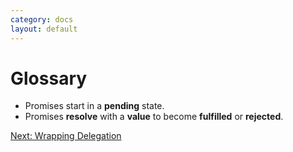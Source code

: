 ```yaml
---
category: docs
layout: default
---
```


# Glossary

* Promises start in a **pending** state.
* Promises **resolve** with a **value** to become **fulfilled** or **rejected**.


<div><a class="pagination" href="/wrapping-delegation">Next: Wrapping Delegation</a></div>
